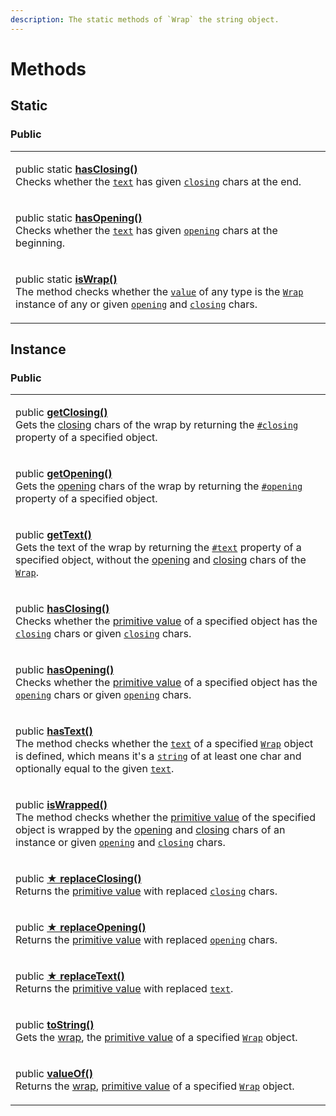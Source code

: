 ```yaml
---
description: The static methods of `Wrap` the string object.
---
```


# Methods

## Static

### Public

|                                                                                                                                                                                                                                                                                                                                                                                                                            |
| -------------------------------------------------------------------------------------------------------------------------------------------------------------------------------------------------------------------------------------------------------------------------------------------------------------------------------------------------------------------------------------------------------------------------- |
| <p>public static <a href="static-hasclosing.md"><strong>hasClosing()</strong></a><strong></strong><br><strong></strong>Checks whether the <a href="static-hasclosing.md#text-string"><code>text</code></a> has given <a href="static-hasclosing.md#closing-string"><code>closing</code></a> chars at the end.</p>                                                                                                          |
| <p>public static <a href="static-hasopening.md"><strong>hasOpening()</strong></a><br>Checks whether the <a href="static-hasopening.md#text-string"><code>text</code></a> has given <a href="static-hasopening.md#opening-string"><code>opening</code></a> chars at the beginning.</p>                                                                                                                                      |
| <p>public static <a href="static-iswrap.md"><strong>isWrap()</strong></a><br>The method checks whether the <a href="static-iswrap.md#value-any"><code>value</code></a> of any type is the <a href="broken-reference"><code>Wrap</code></a> instance of any or given <a href="static-iswrap.md#opening-opening"><code>opening</code></a> and <a href="static-iswrap.md#closing-closing"><code>closing</code></a> chars.</p> |

## Instance

### Public

|                                                                                                                                                                                                                                                                                                                                                                                                                                                                                                            |
| ---------------------------------------------------------------------------------------------------------------------------------------------------------------------------------------------------------------------------------------------------------------------------------------------------------------------------------------------------------------------------------------------------------------------------------------------------------------------------------------------------------- |
| <p>public <a href="getclosing.md"><strong>getClosing()</strong></a><br>Gets the <a href="../../getting-started/basic-concepts.md#closing">closing</a> chars of the wrap by returning the <a href="../properties/#closing-closing"><code>#closing</code></a> property of a specified object.</p>                                                                                                                                                                                                            |
| <p>public <a href="getopening.md"><strong>getOpening()</strong></a><br>Gets the <a href="../../getting-started/basic-concepts.md#opening">opening</a> chars of the wrap by returning the <a href="../properties/#opening-opening"><code>#opening</code></a> property of a specified object.</p>                                                                                                                                                                                                            |
| <p>public <a href="gettext.md"><strong>getText()</strong></a><br>Gets the text of the wrap by returning the <a href="../properties/text.md"><code>#text</code></a> property of a specified object, without the <a href="../accessors/get-opening.md">opening</a> and <a href="../accessors/get-closing.md">closing</a> chars of the <a href="../overview.md"><code>Wrap</code></a>.</p>                                                                                                                    |
| <p>public <a href="hasclosing.md"><strong>hasClosing()</strong></a><br>Checks whether the <a href="valueof.md">primitive value</a> of a specified object has the <a href="../accessors/get-closing.md"><code>closing</code></a> chars or given <a href="hasclosing.md#closing-string"><code>closing</code></a> chars.</p>                                                                                                                                                                                  |
| <p>public <a href="hasopening.md"><strong>hasOpening()</strong></a><br>Checks whether the <a href="valueof.md">primitive value</a> of a specified object has the <a href="../accessors/get-opening.md"><code>opening</code></a> chars or given <a href="hasopening.md#opening-string"><code>opening</code></a> chars.</p>                                                                                                                                                                                  |
| <p>public <a href="hastext.md"><strong>hasText()</strong></a><br>The method checks whether the <a href="../accessors/get-text.md"><code>text</code></a> of a specified <a href="broken-reference"><code>Wrap</code></a> object is defined, which means it's a <a href="https://developer.mozilla.org/en-US/docs/Web/JavaScript/Reference/Global_Objects/String"><code>string</code></a> of at least one char and optionally equal to the given <a href="hastext.md#text-string"><code>text</code></a>.</p> |
| <p>public <a href="iswrapped.md"><strong>isWrapped()</strong></a><br>The method checks whether the <a href="valueof.md">primitive value</a> of the specified object is wrapped by the <a href="../accessors/get-opening.md">opening</a> and <a href="../accessors/get-closing.md">closing</a> chars of an instance or given <a href="iswrapped.md#opening-string-this.-opening"><code>opening</code></a> and <a href="iswrapped.md#closing-string-this.-closing"><code>closing</code></a> chars.</p>       |
| <p>public <a href="replaceclosing.md"><strong>★ replaceClosing()</strong></a><br>Returns the <a href="valueof.md">primitive value</a> with replaced <a href="../accessors/get-closing.md"><code>closing</code></a> chars.</p>                                                                                                                                                                                                                                                                              |
| <p>public <a href="replaceopening.md"><strong>★ replaceOpening()</strong></a><br>Returns the <a href="valueof.md">primitive value</a> with replaced <a href="../accessors/get-opening.md"><code>opening</code></a> chars.</p>                                                                                                                                                                                                                                                                              |
| <p>public <a href="replacetext.md"><strong>★ replaceText()</strong></a><br>Returns the <a href="valueof.md">primitive value</a> with replaced <a href="../accessors/get-text.md"><code>text</code></a>.</p>                                                                                                                                                                                                                                                                                                |
| <p>public <a href="tostring.md"><strong>toString()</strong></a><br>Gets the <a href="../../getting-started/basic-concepts.md#wrap">wrap</a>, the <a href="valueof.md">primitive value</a> of a specified <a href="../overview.md"><code>Wrap</code></a> object.</p>                                                                                                                                                                                                                                        |
| <p>public <a href="valueof.md"><strong>valueOf()</strong></a><br>Returns the <a href="../../getting-started/basic-concepts.md#wrap">wrap</a>, <a href="https://developer.mozilla.org/en-US/docs/Web/JavaScript/Reference/Global_Objects/String/valueOf">primitive value</a> of a specified <a href="broken-reference"><code>Wrap</code></a> object.</p>                                                                                                                                                    |

